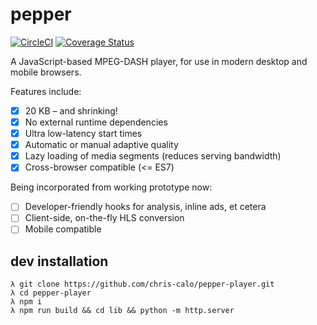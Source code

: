 # pepper

[![CircleCI](https://circleci.com/gh/chris-calo/pepper-player.svg?style=shield&circle-token=0c5dc10e0b028da9d6e882f19944f7fd21ae318c)](https://circleci.com/gh/chris-calo/pepper-player)
[![Coverage Status](https://coveralls.io/repos/github/chris-calo/pepper-player/badge.svg?branch=master&t=dP79wl)](https://coveralls.io/github/chris-calo/pepper-player?branch=master)

A JavaScript-based MPEG-DASH player, for use in modern desktop and mobile
browsers.

Features include:

- [x] 20 KB – and shrinking!
- [x] No external runtime dependencies
- [x] Ultra low-latency start times
- [x] Automatic or manual adaptive quality
- [x] Lazy loading of media segments (reduces serving bandwidth)
- [x] Cross-browser compatible (<= ES7)

Being incorporated from working prototype now:

- [ ] Developer-friendly hooks for analysis, inline ads, et cetera
- [ ] Client-side, on-the-fly HLS conversion
- [ ] Mobile compatible

## dev installation
```
λ git clone https://github.com/chris-calo/pepper-player.git
λ cd pepper-player
λ npm i
λ npm run build && cd lib && python -m http.server
```
